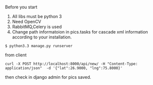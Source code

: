 
Before you start
1. All libs must be python 3
2. Need OpenCV
3. RabbitMQ,Celery is used
4. Change path informatoion in pics.tasks for cascade xml information according to your installation.

`$ python3.3 manage.py runserver`

from client

`curl -X POST http://localhost:8000/api/new/ -H "Content-Type: application/json"  -d '{"lat":26.9000, "lng":75.8000}'`

then check in django admin for pics saved. 